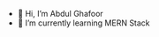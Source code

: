 - 👋 Hi, I’m Abdul Ghafoor
- 🌱 I’m currently learning MERN Stack



<!---
Abghafoor22/Abghafoor22 is a ✨ special ✨ repository because its `README.md` (this file) appears on your GitHub profile.
You can click the Preview link to take a look at your changes.
--->
